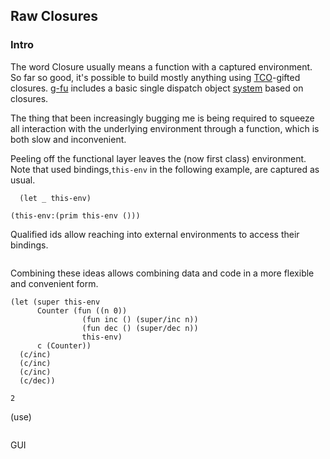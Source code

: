 ## Raw Closures

### Intro
The word Closure usually means a function with a captured environment. So far so good, it's possible to build mostly anything using [TCO](http://wiki.c2.com/?TailCallOptimization)-gifted closures. [g-fu](https://github.com/codr7/g-fu/tree/master/v1) includes a basic single dispatch object [system](https://github.com/codr7/g-fu/blob/master/v1/doc/functional_objects.md) based on closures.

The thing that been increasingly bugging me is being required to squeeze all interaction with the underlying environment through a function, which is both slow and inconvenient. 

Peeling off the functional layer leaves the (now first class) environment. Note that used bindings,`this-env` in the following example, are captured as usual.

```
  (let _ this-env)

(this-env:(prim this-env ()))
```

Qualified ids allow reaching into external environments to access their bindings.

```
```

Combining these ideas allows combining data and code in a more flexible and convenient form.

```
(let (super this-env
      Counter (fun ((n 0))
                (fun inc () (super/inc n))
                (fun dec () (super/dec n))
                this-env)
      c (Counter))
  (c/inc)
  (c/inc)
  (c/inc)
  (c/dec))

2
```

(use)

```
```

GUI

```
```